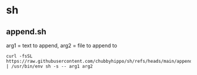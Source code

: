 # sh
## append.sh
arg1 = text to append, arg2 = file to append to
```shell
curl -fsSL https://raw.githubusercontent.com/chubbyhippo/sh/refs/heads/main/append.sh | /usr/bin/env sh -s -- arg1 arg2
```